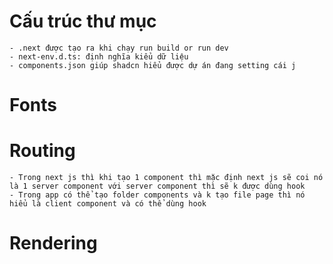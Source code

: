 # Cấu trúc thư mục 
    - .next được tạo ra khi chạy run build or run dev
    - next-env.d.ts: định nghĩa kiểu dữ liệu
    - components.json giúp shadcn hiểu được dự án đang setting cái j

# Fonts
# Routing
    - Trong next js thì khi tạo 1 component thì mặc định next js sẽ coi nó là 1 server component với server component thì sẽ k được dùng hook
    - Trong app có thể tạo folder components và k tạo file page thì nó hiểu là client component và có thể dùng hook
# Rendering
